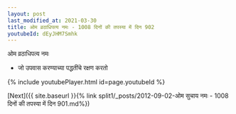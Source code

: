 ```yaml
---
layout: post
last_modified_at: 2021-03-30
title: ओम व्रठाधिपत्य नमः - 1008 दिनों की तपस्या में दिन 902
youtubeId: dEyJHM7Smhk
---
```

 
 
 ओम व्रठाधिपत्य नमः  
 
 -  जो उपवास करण्याच्या पद्धतींचे रक्षण करतो 
 
  
 
  
 
 
 
 
 
 


{% include youtubePlayer.html id=page.youtubeId %}
 
[Next]({{ site.baseurl }}{% link  split1/_posts/2012-09-02-ओम सुचाय नमः - 1008 दिनों की तपस्या में दिन 901.md%})
 

